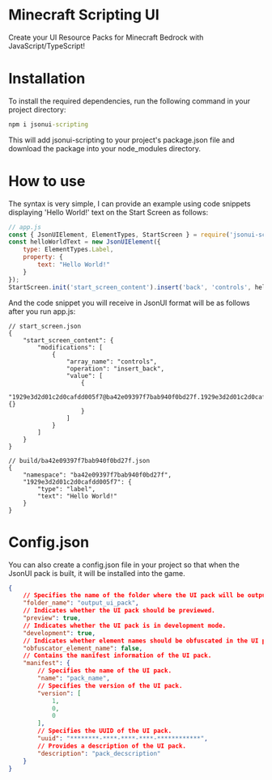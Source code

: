 # Minecraft Scripting UI

 Create your UI Resource Packs for Minecraft Bedrock with JavaScript/TypeScript!

# Installation
To install the required dependencies, run the following command in your project directory:
```bat
npm i jsonui-scripting
```
This will add jsonui-scripting to your project's package.json file and download the package into your node_modules directory.

# How to use

The syntax is very simple, I can provide an example using code snippets displaying 'Hello World!' text on the Start Screen as follows:
```javascript
// app.js
const { JsonUIElement, ElementTypes, StartScreen } = require('jsonui-scripting');
const helloWorldText = new JsonUIElement({
    type: ElementTypes.Label,
    property: {
        text: "Hello World!"
    }
});
StartScreen.init('start_screen_content').insert('back', 'controls', helloWorldText);
```

And the code snippet you will receive in JsonUI format will be as follows after you run app.js:

```jsonc
// start_screen.json
{
    "start_screen_content": {
        "modifications": [
            {
                "array_name": "controls",
                "operation": "insert_back",
                "value": [
                    {
                        "1929e3d2d01c2d0cafdd005f7@ba42e09397f7bab940f0bd27f.1929e3d2d01c2d0cafdd005f7": {}
                    }
                ]
            }
        ]
    }
}
```
```jsonc
// build/ba42e09397f7bab940f0bd27f.json
{
    "namespace": "ba42e09397f7bab940f0bd27f",
    "1929e3d2d01c2d0cafdd005f7": {
        "type": "label",
        "text": "Hello World!"
    }
}
```

# Config.json
You can also create a config.json file in your project so that when the JsonUI pack is built, it will be installed into the game.
```json
{
    // Specifies the name of the folder where the UI pack will be output.
    "folder_name": "output_ui_pack",
    // Indicates whether the UI pack should be previewed.
    "preview": true,
    // Indicates whether the UI pack is in development mode.
    "development": true,
    // Indicates whether element names should be obfuscated in the UI pack.
    "obfuscator_element_name": false,
    // Contains the manifest information of the UI pack.
    "manifest": {
        // Specifies the name of the UI pack.
        "name": "pack_name",
        // Specifies the version of the UI pack.
        "version": [
            1,
            0,
            0
        ],
        // Specifies the UUID of the UI pack.
        "uuid": "********-****-****-****-************",
        // Provides a description of the UI pack.
        "description": "pack_decscription"
    }
}
```
